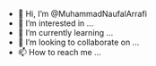 - 👋 Hi, I’m @MuhammadNaufalArrafi
- 👀 I’m interested in ...
- 🌱 I’m currently learning ...
- 💞️ I’m looking to collaborate on ...
- 📫 How to reach me ...

<!---
MuhammadNaufalArrafi/MuhammadNaufalArrafi is a ✨ special ✨ repository because its `README.md` (this file) appears on your GitHub profile.
You can click the Preview link to take a look at your changes.
--->

